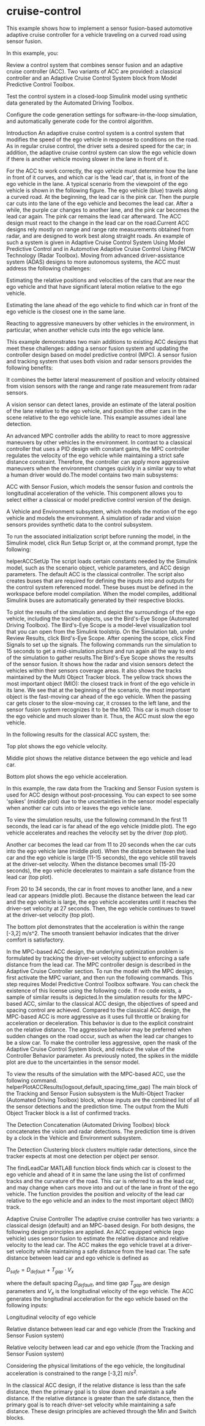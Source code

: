# cruise-control
This example shows how to implement a sensor fusion-based automotive adaptive cruise controller for a vehicle traveling on a curved road using sensor fusion.

In this example, you:

Review a control system that combines sensor fusion and an adaptive cruise controller (ACC). Two variants of ACC are provided: a classical controller and an Adaptive Cruise Control System block from Model Predictive Control Toolbox.

Test the control system in a closed-loop Simulink model using synthetic data generated by the Automated Driving Toolbox.

Configure the code generation settings for software-in-the-loop simulation, and automatically generate code for the control algorithm.

Introduction
An adaptive cruise control system is a control system that modifies the speed of the ego vehicle in response to conditions on the road. As in regular cruise control, the driver sets a desired speed for the car; in addition, the adaptive cruise control system can slow the ego vehicle down if there is another vehicle moving slower in the lane in front of it.

For the ACC to work correctly, the ego vehicle must determine how the lane in front of it curves, and which car is the 'lead car', that is, in front of the ego vehicle in the lane. A typical scenario from the viewpoint of the ego vehicle is shown in the following figure. The ego vehicle (blue) travels along a curved road. At the beginning, the lead car is the pink car. Then the purple car cuts into the lane of the ego vehicle and becomes the lead car. After a while, the purple car changes to another lane, and the pink car becomes the lead car again. The pink car remains the lead car afterward. The ACC design must react to the change in the lead car on the road.Current ACC designs rely mostly on range and range rate measurements obtained from radar, and are designed to work best along straight roads. An example of such a system is given in Adaptive Cruise Control System Using Model Predictive Control and in Automotive Adaptive Cruise Control Using FMCW Technology (Radar Toolbox). Moving from advanced driver-assistance system (ADAS) designs to more autonomous systems, the ACC must address the following challenges:

Estimating the relative positions and velocities of the cars that are near the ego vehicle and that have significant lateral motion relative to the ego vehicle.

Estimating the lane ahead of the ego vehicle to find which car in front of the ego vehicle is the closest one in the same lane.

Reacting to aggressive maneuvers by other vehicles in the environment, in particular, when another vehicle cuts into the ego vehicle lane.

This example demonstrates two main additions to existing ACC designs that meet these challenges: adding a sensor fusion system and updating the controller design based on model predictive control (MPC). A sensor fusion and tracking system that uses both vision and radar sensors provides the following benefits:

It combines the better lateral measurement of position and velocity obtained from vision sensors with the range and range rate measurement from radar sensors.

A vision sensor can detect lanes, provide an estimate of the lateral position of the lane relative to the ego vehicle, and position the other cars in the scene relative to the ego vehicle lane. This example assumes ideal lane detection.

An advanced MPC controller adds the ability to react to more aggressive maneuvers by other vehicles in the environment. In contrast to a classical controller that uses a PID design with constant gains, the MPC controller regulates the velocity of the ego vehicle while maintaining a strict safe distance constraint. Therefore, the controller can apply more aggressive maneuvers when the environment changes quickly in a similar way to what a human driver would do.The model contains two main subsystems:

ACC with Sensor Fusion, which models the sensor fusion and controls the longitudinal acceleration of the vehicle. This component allows you to select either a classical or model predictive control version of the design.

A Vehicle and Environment subsystem, which models the motion of the ego vehicle and models the environment. A simulation of radar and vision sensors provides synthetic data to the control subsystem.

To run the associated initialization script before running the model, in the Simulink model, click Run Setup Script or, at the command prompt, type the following:

helperACCSetUp
The script loads certain constants needed by the Simulink model, such as the scenario object, vehicle parameters, and ACC design parameters. The default ACC is the classical controller. The script also creates buses that are required for defining the inputs into and outputs for the control system referenced model. These buses must be defined in the workspace before model compilation. When the model compiles, additional Simulink buses are automatically generated by their respective blocks.

To plot the results of the simulation and depict the surroundings of the ego vehicle, including the tracked objects, use the Bird's-Eye Scope (Automated Driving Toolbox). The Bird's-Eye Scope is a model-level visualization tool that you can open from the Simulink toolstrip. On the Simulation tab, under Review Results, click Bird's-Eye Scope. After opening the scope, click Find Signals to set up the signals. The following commands run the simulation to 15 seconds to get a mid-simulation picture and run again all the way to end of the simulation to gather results.The Bird's-Eye Scope shows the results of the sensor fusion. It shows how the radar and vision sensors detect the vehicles within their sensors coverage areas. It also shows the tracks maintained by the Multi Object Tracker block. The yellow track shows the most important object (MIO): the closest track in front of the ego vehicle in its lane. We see that at the beginning of the scenario, the most important object is the fast-moving car ahead of the ego vehicle. When the passing car gets closer to the slow-moving car, it crosses to the left lane, and the sensor fusion system recognizes it to be the MIO. This car is much closer to the ego vehicle and much slower than it. Thus, the ACC must slow the ego vehicle.

In the following results for the classical ACC system, the:

Top plot shows the ego vehicle velocity.

Middle plot shows the relative distance between the ego vehicle and lead car.

Bottom plot shows the ego vehicle acceleration.

In this example, the raw data from the Tracking and Sensor Fusion system is used for ACC design without post-processing. You can expect to see some 'spikes' (middle plot) due to the uncertainties in the sensor model especially when another car cuts into or leaves the ego vehicle lane.

To view the simulation results, use the following command.In the first 11 seconds, the lead car is far ahead of the ego vehicle (middle plot). The ego vehicle accelerates and reaches the velocity set by the driver (top plot).

Another car becomes the lead car from 11 to 20 seconds when the car cuts into the ego vehicle lane (middle plot). When the distance between the lead car and the ego vehicle is large (11-15 seconds), the ego vehicle still travels at the driver-set velocity. When the distance becomes small (15-20 seconds), the ego vehicle decelerates to maintain a safe distance from the lead car (top plot).

From 20 to 34 seconds, the car in front moves to another lane, and a new lead car appears (middle plot). Because the distance between the lead car and the ego vehicle is large, the ego vehicle accelerates until it reaches the driver-set velocity at 27 seconds. Then, the ego vehicle continues to travel at the driver-set velocity (top plot).

The bottom plot demonstrates that the acceleration is within the range [-3,2] m/s^2. The smooth transient behavior indicates that the driver comfort is satisfactory.

In the MPC-based ACC design, the underlying optimization problem is formulated by tracking the driver-set velocity subject to enforcing a safe distance from the lead car. The MPC controller design is described in the Adaptive Cruise Controller section. To run the model with the MPC design, first activate the MPC variant, and then run the following commands. This step requires Model Predictive Control Toolbox software. You can check the existence of this license using the following code. If no code exists, a sample of similar results is depicted.In the simulation results for the MPC-based ACC, similar to the classical ACC design, the objectives of speed and spacing control are achieved. Compared to the classical ACC design, the MPC-based ACC is more aggressive as it uses full throttle or braking for acceleration or deceleration. This behavior is due to the explicit constraint on the relative distance. The aggressive behavior may be preferred when sudden changes on the road occur, such as when the lead car changes to be a slow car. To make the controller less aggressive, open the mask of the Adaptive Cruise Control System block, and reduce the value of the Controller Behavior parameter. As previously noted, the spikes in the middle plot are due to the uncertainties in the sensor model.

To view the results of the simulation with the MPC-based ACC, use the following command.
helperPlotACCResults(logsout,default_spacing,time_gap)
The main block of the Tracking and Sensor Fusion subsystem is the Multi-Object Tracker (Automated Driving Toolbox) block, whose inputs are the combined list of all the sensor detections and the prediction time. The output from the Multi Object Tracker block is a list of confirmed tracks.

The Detection Concatenation (Automated Driving Toolbox) block concatenates the vision and radar detections. The prediction time is driven by a clock in the Vehicle and Environment subsystem.

The Detection Clustering block clusters multiple radar detections, since the tracker expects at most one detection per object per sensor.

The findLeadCar MATLAB function block finds which car is closest to the ego vehicle and ahead of it in same the lane using the list of confirmed tracks and the curvature of the road. This car is referred to as the lead car, and may change when cars move into and out of the lane in front of the ego vehicle. The function provides the position and velocity of the lead car relative to the ego vehicle and an index to the most important object (MIO) track.

Adaptive Cruise Controller
The adaptive cruise controller has two variants: a classical design (default) and an MPC-based design. For both designs, the following design principles are applied. An ACC equipped vehicle (ego vehicle) uses sensor fusion to estimate the relative distance and relative velocity to the lead car. The ACC makes the ego vehicle travel at a driver-set velocity while maintaining a safe distance from the lead car. The safe distance between lead car and ego vehicle is defined as

$D_{safe} = D_{default} + T_{gap} \cdot V_x$

where the default spacing $D_{default}$, and time gap $T_{gap}$ are design parameters and $V_x$ is the longitudinal velocity of the ego vehicle. The ACC generates the longitudinal acceleration for the ego vehicle based on the following inputs:

Longitudinal velocity of ego vehicle

Relative distance between lead car and ego vehicle (from the Tracking and Sensor Fusion system)

Relative velocity between lead car and ego vehicle (from the Tracking and Sensor Fusion system)

Considering the physical limitations of the ego vehicle, the longitudinal acceleration is constrained to the range [-3,2] $m/s^2$.

In the classical ACC design, if the relative distance is less than the safe distance, then the primary goal is to slow down and maintain a safe distance. If the relative distance is greater than the safe distance, then the primary goal is to reach driver-set velocity while maintaining a safe distance. These design principles are achieved through the Min and Switch blocks.

